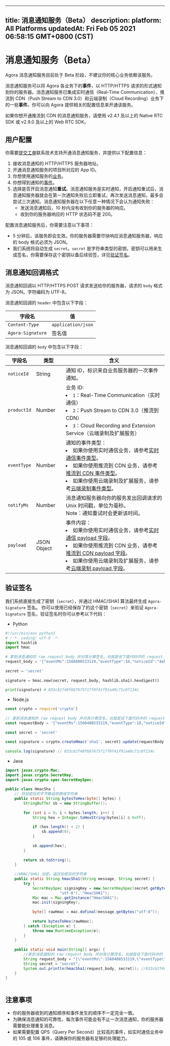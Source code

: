 
---
title: 消息通知服务（Beta）
description: 
platform: All Platforms
updatedAt: Fri Feb 05 2021 06:58:15 GMT+0800 (CST)
---
# 消息通知服务（Beta）
<div class="alert note">Agora 消息通知服务目前处于 Beta 阶段，不建议你的核心业务依赖该服务。</div>

消息通知服务可以将 Agora 各业务下的**事件**，以 HTTP/HTTPS 请求的形式通知到你的服务器。消息通知服务已集成实时通信（Real-Time Communication）、推流到 CDN（Push Stream to CDN 3.0）和云端录制（Cloud Recording）业务下的一些**事件**。你可以向 Agora 提供相关的配置信息来开通该服务。

<div class="alert note"> 如果你想开通推流到 CDN 的消息通知服务，请使用 v2.4.1 及以上的 Native RTC SDK 或 v2.9.0 及以上的 Web RTC SDK。</div>

## 用户配置

你需要[提交工单](https://agora-ticket.agora.io)联系技术支持开通消息通知服务，并提供以下配置信息：

1. 接收消息通知的 HTTP/HTTPS 服务器地址。
2. 开通消息通知服务的项目所对应的 App ID。
3. 你想使用通知服务的[业务](#pro)。
4. 你想得到通知的[事件](#event)。
5. 选择是否开启消息通知**重试**。消息通知服务是实时通知，开启通知重试后，消息通知服务器就会在第一次通知失败后立即重试，再次发送消息通知，最多会尝试三次通知。消息通知服务器在以下任意一种情况下会认为通知失败：
	*  发送消息通知后，10 秒内没有收到你的服务器的响应。
	*  收到你的服务器响应的 HTTP 状态码不是 200。

配置消息通知服务后，你需要注意以下事项：

- 5 分钟后，该服务即会生效。你的服务器需要尽快响应消息通知服务器，响应的 body 格式必须为 JSON。
- 我们系统将自动生成 `secret`。`secret` 是字符串类型的密钥，密钥可以用来生成签名，你需要保存这个密钥以备后续验签，详见[验证签名](#signature)。


## 消息通知回调格式
消息通知回调以 HTTP/HTTPS POST 请求发送给你的服务器，请求的 `body` 格式为 JSON。字符编码为 UTF-8。

消息通知回调的 `header` 中包含以下字段：

| 字段名            | 值                 |
| ----------------- | ------------------ |
| `Content-Type`    | `application/json` |
| `Agora-Signature` | 签名值             |

消息通知回调的 `body` 中包含以下字段：

| 字段名      | 类型   | 含义                                                         |
| ----------- | ------ | ------------------------------------------------------------ |
| `noticeId`  | String | 通知 ID，标识来自业务服务器的一次事件通知。            |
|<a name="pro"></a> `productId` | Number | 业务 ID: <li>`1`：Real-Time Communication（实时通信） </li><li>`2`：Push Stream to CDN 3.0（推流到 CDN）</li><li>`3`：Cloud Recording and Extension Service（云端录制及扩展服务）</li> |
|<a name="event"></a> `eventType`    |    Number  | 通知的事件类型：<li>如果你使用实时通信业务，请参考[实时通信事件类型](https://docs-preview.agoralab.co/cn/Agora%20Platform/rtc_eventtype?platform=All%20Platforms#事件类型)。</li><li>如果你使用推流到 CDN 业务，请参考[推流到 CDN 事件类型](https://docs-preview.agoralab.co/cn/Agora%20Platform/rtc_eventtype?platform=All%20Platforms#a-namecdna-事件类型)。</li><li>如果你使用云端录制及扩展服务，请参考[云端录制事件类型](https://docs.agora.io/cn/cloud-recording/cloud_recording_callback_rest?platform=All%20Platforms#a-nameeventa回调事件)。</li>|
|   `notifyMs`   |   Number | 消息通知服务器向你的服务发出回调请求的 Unix 时间戳，单位为毫秒。<br> Note：通知重试时会更新该时间。|
|  `payload`       |      JSON Object       | 事件内容：<li>如果你使用实时通信业务，请参考[实时通信 payload 字段](https://docs-preview.agoralab.co/cn/Agora%20Platform/rtc_eventtype?platform=All%20Platforms#payload-字段)。</li><li>如果你使用推流到 CDN 业务，请参考[推流到 CDN payload 字段](https://docs-preview.agoralab.co/cn/Agora%20Platform/rtc_eventtype?platform=All%20Platforms#payload-字段-1)。</li><li>如果你使用云端录制及扩展服务，请参考[云端录制 payload 字段](https://docs.agora.io/cn/cloud-recording/cloud_recording_callback_rest?platform=All%20Platforms#a-namepayloadapayload-字段)。</li>|



<a name="signature"></a>
## 验证签名

我们系统直接生成了密钥（`secret`），并通过 HMAC/SHA1 算法最终生成 `Agora-Signature` 签名。
你可以使用已经保存了的这个密钥（`secret`）来验证 `Agora-Signature` 签名，验证签名时你可以参考以下代码：

* Python 

```python
#!/usr/bin/env python3
# !-*- coding: utf-8 -*-
import hashlib
import hmac
  
# 拿到消息通知的 raw request body 并对其计算签名，也就是说下面代码中的 request_body 是反序列化之前的 binary byte array，不是反序列化之后的 dictionary
request_body = '{"eventMs":1560408533119,"eventType":10,"noticeId":"4eb720f0-8da7-11e9-a43e-53f411c2761f","notifyMs":1560408533119,"payload":{"a":"1","b":2},"productId":1}'
  
secret = 'secret'
  
signature = hmac.new(secret, request_body, hashlib.sha1).hexdigest()
  
print(signature) # 033c62f40f687675f17f0f41f91a40c71c0f134c
```

* Node.js 

```javascript
const crypto = require('crypto')
  
// 拿到消息通知的 raw request body 并对其计算签名，也就是说下面代码中的 requestBody 是反序列化之前的 binary byte array，不是反序列化之后的 object
const requestBody = '{"eventMs":1560408533119,"eventType":10,"noticeId":"4eb720f0-8da7-11e9-a43e-53f411c2761f","notifyMs":1560408533119,"payload":{"a":"1","b":2},"productId":1}'
  
const secret = 'secret'
  
const signature = crypto.createHmac('sha1', secret).update(requestBody, 'utf8').digest('hex')
  
console.log(signature) // 033c62f40f687675f17f0f41f91a40c71c0f134c
```

* Java
	
```java
import javax.crypto.Mac;
import javax.crypto.SecretKey;
import javax.crypto.spec.SecretKeySpec;
 
public class HmacSha {
    // 将加密后的字节数组转换成字符串
    public static String bytesToHex(byte[] bytes) {
        StringBuffer sb = new StringBuffer();
 
        for (int i = 0; i < bytes.length; i++) {
            String hex = Integer.toHexString(bytes[i] & 0xFF);
 
            if (hex.length() < 2) {
                sb.append(0);
            }
 
            sb.append(hex);
        }
 
        return sb.toString();
    }
 
    //HMAC/SHA1 加密，返回加密后的字符串
    public static String hmacSha1(String message, String secret) {
        try {
            SecretKeySpec signingKey = new SecretKeySpec(secret.getBytes(
                        "utf-8"), "HmacSHA1");
            Mac mac = Mac.getInstance("HmacSHA1");
            mac.init(signingKey);
 
            byte[] rawHmac = mac.doFinal(message.getBytes("utf-8"));
 
            return bytesToHex(rawHmac);
        } catch (Exception e) {
            throw new RuntimeException(e);
        }
    }
 
    public static void main(String[] args) {
        //拿到消息通知的 raw request body 并对其计算签名，也就是说下面代码中的 request_body 是反序列化之前的 binary byte array，不是反序列化之后的 object
        String request_body = "{\"eventMs\":1560408533119,\"eventType\":10,\"noticeId\":\"4eb720f0-8da7-11e9-a43e-53f411c2761f\",\"notifyMs\":1560408533119,\"payload\":{\"a\":\"1\",\"b\":2},\"productId\":1}";
        String secret = "secret";
        System.out.println(hmacSha1(request_body, secret)); //033c62f40f687675f17f0f41f91a40c71c0f134c
    }
}
	
```

## 注意事项
	
- 你的服务器收到的通知顺序和事件发生的顺序不一定完全一致。
- 为确保消息通知的可靠性，每次事件可能会有不止一次消息通知，你的服务器需要能处理重复消息。
- 如果需要配置 QPS（Query Per Second）比较高的事件，如实时通信业务中的 105 或 106 事件，请确保你的服务器有足够的处理能力。



